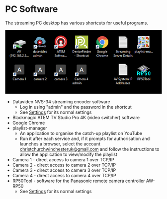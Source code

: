 # PC Software

The streaming PC desktop has various shortcuts for useful programs.

[![](./images/Desktop.png)](./images/Desktop.png)

* Datavideo NVS-34 streaming encoder software
  - Log in using "admin" and the password in the shortcut
  - See [Settings](./settings.md) for its normal settings
* Blackmagic ATEM TV Studio Pro 4K (video switcher) software
* Google Chrome
* playlist-manager
  - An application to organise the catch-up playlist on YouTube
  - Run it after each service and, if it prompts for authorisation and launches a browser, select the account christchurchwinchesteruk@gmail.com and follow the instructions to allow the application to view/modify the playlist
* Camera 1 - direct access to camera 1 over TCP/IP
* Camera 2 - direct access to camera 2 over TCP/IP
* Camera 3 - direct access to camera 3 over TCP/IP
* Camera 4 - direct access to camera 4 over TCP/IP
* RP50Tool - software for the Panasonic remote camera controller AW-RP50
  - See [Settings](./settings.md) for its normal settings
